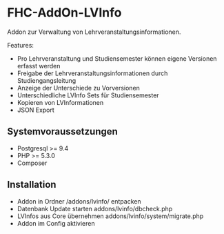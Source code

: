 # FHC-AddOn-LVInfo

Addon zur Verwaltung von Lehrveranstaltungsinformationen.

Features:

  * Pro Lehrveranstaltung und Studiensemester können eigene Versionen erfasst werden
  * Freigabe der Lehrveranstaltungsinformationen durch Studiengangsleitung
  * Anzeige der Unterschiede zu Vorversionen
  * Unterschiedliche LVInfo Sets für Studiensemester
  * Kopieren von LVInformationen
  * JSON Export

## Systemvoraussetzungen

  * Postgresql >= 9.4
  * PHP >= 5.3.0
  * Composer

## Installation

  * Addon in Ordner /addons/lvinfo/ entpacken
  * Datenbank Update starten addons/lvinfo/dbcheck.php
  * LVInfos aus Core übernehmen addons/lvinfo/system/migrate.php
  * Addon im Config aktivieren